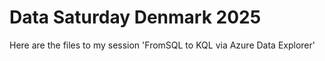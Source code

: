 # Data Saturday Denmark 2025

Here are the files to my session 'FromSQL to KQL via Azure Data Explorer'
